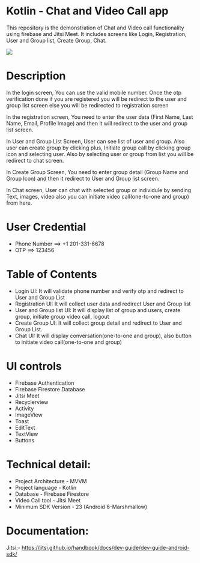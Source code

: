 # Kotlin - Chat and Video Call app
This repository is the demonstration of Chat and Video call functionality using firebase and Jitsi Meet. It includes screens like Login, Registration, User and Group list, Create Group, Chat.


![](https://github.com/TOPSinfo/Jitsi-Video-call-Android/blob/master/media/kotlin_sample.gif)

# Description

In the login screen, You can use the valid mobile number. Once the otp verification done if you are registered you will be redirect to the user and group list screen else you will be redirected to registration screen

In the registration screen, You need to enter the user data (First Name, Last Name, Email, Profile Image) and then it will redirect to the user and group list screen.

In User and Group List Screen, User can see list of user and group. Also user can create group by clicking plus, Initiate group call by clicking group icon and selecting user. Also by selecting user or group from list you will be redirect to chat screen.

In Create Group Screen, You need to enter group detail (Group Name and Group Icon) and then it redirect to User and Group list screen.

In Chat screen, User can chat with selected group or individule by sending Text, images, video also you can initiate video call(one-to-one and group) from here.

# User Credential

- Phone Number    ==>    +1 201-331-6678
- OTP             ==>    123456

# Table of Contents

- Login UI: It will validate phone number and verify otp and redirect to User and Group List
- Registration UI: It will collect user data and redirect User and Group list
- User and Group list UI: It will display list of group and users, create group, initiate group video call, logout
- Create Group UI: It will collect group detail and redirect to User and Group List.
- Chat UI: It will display conversation(one-to-one and group), also button to initiate video call(one-to-one and group)

# UI controls

- Firebase Authentication
- Firebase Firestore Database
- Jitsi Meet
- Recyclerview
- Activity
- ImageView
- Toast
- EditText
- TextView
- Buttons

# Technical detail:

- Project Architecture - MVVM
- Project language - Kotlin
- Database - Firebase Firestore
- Video Call tool - Jitsi Meet
- Minimum SDK Version - 23 (Android 6-Marshmallow)


# Documentation:

Jitsi:- https://jitsi.github.io/handbook/docs/dev-guide/dev-guide-android-sdk/



